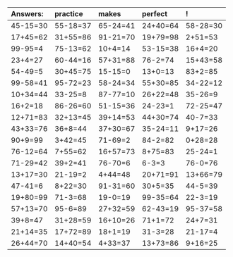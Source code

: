 | Answers: | practice | makes | perfect | ! |
| :--- | :--- | :--- | :--- | :--- |
| 45-15=30 | 55-18=37 | 65-24=41 | 24+40=64 | 58-28=30 | 
| 17+45=62 | 31+55=86 | 91-21=70 | 19+79=98 | 2+51=53 | 
| 99-95=4 | 75-13=62 | 10+4=14 | 53-15=38 | 16+4=20 | 
| 23+4=27 | 60-44=16 | 57+31=88 | 76-2=74 | 15+43=58 | 
| 54-49=5 | 30+45=75 | 15-15=0 | 13+0=13 | 83+2=85 | 
| 99-58=41 | 95-72=23 | 58-24=34 | 55+30=85 | 34-22=12 | 
| 10+34=44 | 33-25=8 | 87-77=10 | 26+22=48 | 35-26=9 | 
| 16+2=18 | 86-26=60 | 51-15=36 | 24-23=1 | 72-25=47 | 
| 12+71=83 | 32+13=45 | 39+14=53 | 44+30=74 | 40-7=33 | 
| 43+33=76 | 36+8=44 | 37+30=67 | 35-24=11 | 9+17=26 | 
| 90+9=99 | 3+42=45 | 71-69=2 | 84-2=82 | 0+28=28 | 
| 76-12=64 | 7+55=62 | 16+57=73 | 8+75=83 | 25-24=1 | 
| 71-29=42 | 39+2=41 | 76-70=6 | 6-3=3 | 76-0=76 | 
| 13+17=30 | 21-19=2 | 4+44=48 | 20+71=91 | 13+66=79 | 
| 47-41=6 | 8+22=30 | 91-31=60 | 30+5=35 | 44-5=39 | 
| 19+80=99 | 71-3=68 | 19-0=19 | 99-35=64 | 22-3=19 | 
| 57+13=70 | 95-6=89 | 27+32=59 | 62-43=19 | 95-37=58 | 
| 39+8=47 | 31+28=59 | 16+10=26 | 71+1=72 | 24+7=31 | 
| 21+14=35 | 17+72=89 | 18+1=19 | 31-3=28 | 21-17=4 | 
| 26+44=70 | 14+40=54 | 4+33=37 | 13+73=86 | 9+16=25 | 
